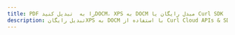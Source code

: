 ---title: PDF را به  تبدیل کنیدDOCM، XPS به DOCM مبدل رایگان یا Curl SDKdescription: تبدیل رایگانXPS به DOCM با استفاده از Curl Cloud APIs & SDK همچنین اسناد PDF را در Cloud ایجاد، ویرایش و رندر کنید.---
